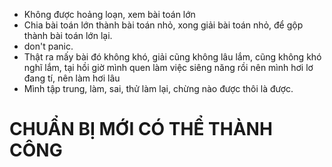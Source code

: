 - Không được hoảng loạn, xem bài toán lớn
- Chia bài toán lớn thành bài toán nhỏ, xong giải bài toán nhỏ, để gộp thành bài toán lớn lại.
- don't panic.
- Thật ra mấy bài đó không khó, giải cũng không lâu lắm, cũng không khó nghĩ lắm, tại hồi giờ mình quen làm việc siêng năng rồi nên mình hơi lơ đang tí, nên làm hơi lâu
- Mình tập trung, làm, sai, thử làm lại, chừng nào được thôi là được.


# CHUẨN BỊ MỚI CÓ THỂ THÀNH CÔNG
